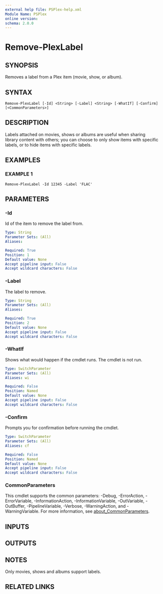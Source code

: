 ```yaml
---
external help file: PSPlex-help.xml
Module Name: PSPlex
online version:
schema: 2.0.0
---
```


# Remove-PlexLabel

## SYNOPSIS
Removes a label from a Plex item (movie, show, or album).

## SYNTAX

```
Remove-PlexLabel [-Id] <String> [-Label] <String> [-WhatIf] [-Confirm] [<CommonParameters>]
```

## DESCRIPTION
Labels attached on movies, shows or albums are useful when sharing
library content with others; you can choose to only show items with
specific labels, or to hide items with specific labels.

## EXAMPLES

### EXAMPLE 1
```
Remove-PlexLabel -Id 12345 -Label 'FLAC'
```

## PARAMETERS

### -Id
Id of the item to remove the label from.

```yaml
Type: String
Parameter Sets: (All)
Aliases:

Required: True
Position: 1
Default value: None
Accept pipeline input: False
Accept wildcard characters: False
```

### -Label
The label to remove.

```yaml
Type: String
Parameter Sets: (All)
Aliases:

Required: True
Position: 2
Default value: None
Accept pipeline input: False
Accept wildcard characters: False
```

### -WhatIf
Shows what would happen if the cmdlet runs.
The cmdlet is not run.

```yaml
Type: SwitchParameter
Parameter Sets: (All)
Aliases: wi

Required: False
Position: Named
Default value: None
Accept pipeline input: False
Accept wildcard characters: False
```

### -Confirm
Prompts you for confirmation before running the cmdlet.

```yaml
Type: SwitchParameter
Parameter Sets: (All)
Aliases: cf

Required: False
Position: Named
Default value: None
Accept pipeline input: False
Accept wildcard characters: False
```

### CommonParameters
This cmdlet supports the common parameters: -Debug, -ErrorAction, -ErrorVariable, -InformationAction, -InformationVariable, -OutVariable, -OutBuffer, -PipelineVariable, -Verbose, -WarningAction, and -WarningVariable. For more information, see [about_CommonParameters](http://go.microsoft.com/fwlink/?LinkID=113216).

## INPUTS

## OUTPUTS

## NOTES
Only movies, shows and albums support labels.

## RELATED LINKS

